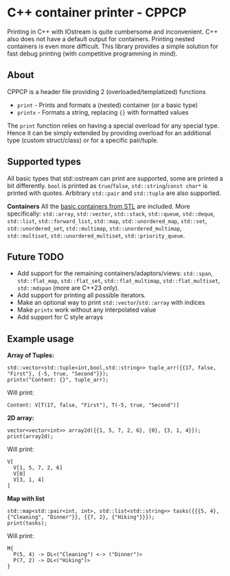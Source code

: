 # C++ container printer - CPPCP
Printing in C++ with IOstream is quite cumbersome and inconvenient. C++ also does not have a default output for containers. Printing nested containers is even more difficult. This library provides a simple solution for fast debug printing (with competitive programming in mind).

## About
CPPCP is a header file providing 2 (overloaded/templatized) functions

 - `print` - Prints and formats a (nested) container (or a basic type)
 - `printx` - Formats a string, replacing `{}` with formatted values

The `print` function relies on having a special overload for any special type. Hence it can be simply extended by providing overload for an additional type (custom struct/class) or for a specific pair/tuple.

## Supported types
All basic types that std::ostream can print are supported, some are printed a bit differently. `bool` is printed as `true`/`false`, `std::string`/`const char*` is printed with quotes. Arbitrary `std::pair` and `std::tuple` are also supported.

**Containers**
All the [basic containers from STL]([url](https://en.cppreference.com/w/cpp/container)) are included. More specifically:
`std::array`, `std::vector`, `std::stack`, `std::queue`, `std::deque`, `std::list`, `std::forward_list`, `std::map`, `std::unordered_map`, `std::set`, `std::unordered_set`, `std::multimap`, `std::unordered_multimap`, `std::multiset`, `std::unordered_multiset`, `std::priority_queue`.

## Future TODO

 - Add support for the remaining containers/adaptors/views: `std::span`, `std::flat_map`, `std::flat_set`, `std::flat_multimap`, `std::flat_multiset`, `std::mdspan` (more are C++23 only).
 - Add support for printing all possible iterators.
 - Make an optional way to print `std::vector`/`std::array` with indices
 - Make `printx` work without any interpolated value
 - Add support for C style arrays

## Example usage
**Array of Tuples:**

    std::vector<std::tuple<int,bool,std::string>> tuple_arr({{17, false, "First"}, {-5, true, "Second"}});
    printx("Content: {}", tuple_arr);
    
Will print:

    Content: V[T(17, false, "First"), T(-5, true, "Second")]

**2D array:**

    vector<vector<int>> array2d({{1, 5, 7, 2, 6}, {0}, {3, 1, 4}});
    print(array2d);

Will print:

    V[
      V[1, 5, 7, 2, 6]
      V[0]
      V[3, 1, 4]
    ]

**Map with list**

    std::map<std::pair<int, int>, std::list<std::string>> tasks({{{5, 4}, {"Cleaning", "Dinner"}}, {{7, 2}, {"Hiking"}}});
    print(tasks);

Will print:

    M{
      P(5, 4) -> DL<("Cleaning") <-> ("Dinner")>
      P(7, 2) -> DL<("Hiking")>
    }

